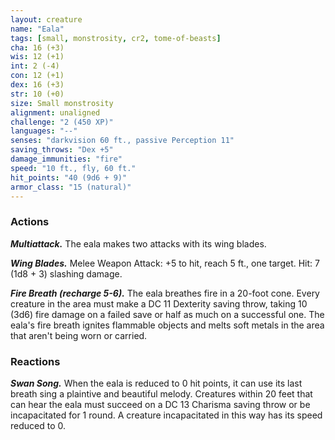 ```yaml
---
layout: creature
name: "Eala"
tags: [small, monstrosity, cr2, tome-of-beasts]
cha: 16 (+3)
wis: 12 (+1)
int: 2 (-4)
con: 12 (+1)
dex: 16 (+3)
str: 10 (+0)
size: Small monstrosity
alignment: unaligned
challenge: "2 (450 XP)"
languages: "--"
senses: "darkvision 60 ft., passive Perception 11"
saving_throws: "Dex +5"
damage_immunities: "fire"
speed: "10 ft., fly, 60 ft."
hit_points: "40 (9d6 + 9)"
armor_class: "15 (natural)"
---
```


### Actions

***Multiattack.*** The eala makes two attacks with its wing blades.

***Wing Blades.*** Melee Weapon Attack: +5 to hit, reach 5 ft., one target. Hit: 7 (1d8 + 3) slashing damage.

***Fire Breath (recharge 5-6).*** The eala breathes fire in a 20-foot cone. Every creature in the area must make a DC 11 Dexterity saving throw, taking 10 (3d6) fire damage on a failed save or half as much on a successful one. The eala's fire breath ignites flammable objects and melts soft metals in the area that aren't being worn or carried.

### Reactions

***Swan Song.*** When the eala is reduced to 0 hit points, it can use its last breath sing a plaintive and beautiful melody. Creatures within 20 feet that can hear the eala must succeed on a DC 13 Charisma saving throw or be incapacitated for 1 round. A creature incapacitated in this way has its speed reduced to 0.

